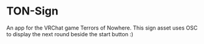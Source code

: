 # TON-Sign
An app for the VRChat game Terrors of Nowhere. This sign asset uses OSC to display the next round beside the start button :)
